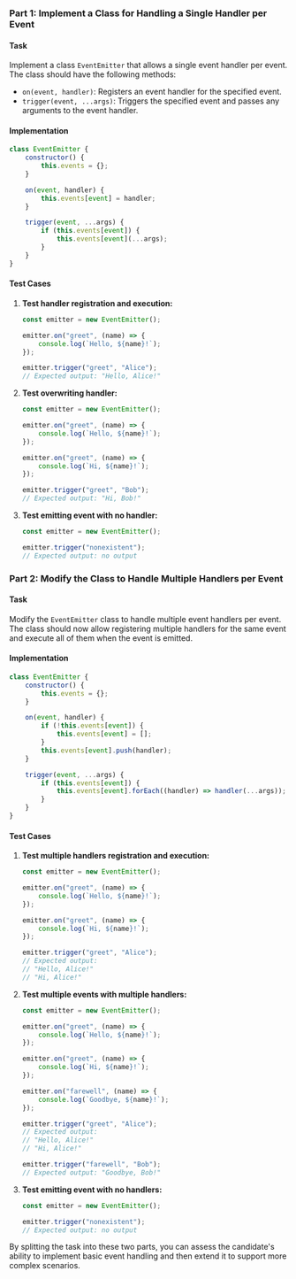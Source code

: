### Part 1: Implement a Class for Handling a Single Handler per Event

#### Task

Implement a class `EventEmitter` that allows a single event handler per event. The class should have the following methods:

-   `on(event, handler)`: Registers an event handler for the specified event.
-   `trigger(event, ...args)`: Triggers the specified event and passes any arguments to the event handler.

#### Implementation

```javascript
class EventEmitter {
    constructor() {
        this.events = {};
    }

    on(event, handler) {
        this.events[event] = handler;
    }

    trigger(event, ...args) {
        if (this.events[event]) {
            this.events[event](...args);
        }
    }
}
```

#### Test Cases

1. **Test handler registration and execution:**

    ```javascript
    const emitter = new EventEmitter();

    emitter.on("greet", (name) => {
        console.log(`Hello, ${name}!`);
    });

    emitter.trigger("greet", "Alice");
    // Expected output: "Hello, Alice!"
    ```

2. **Test overwriting handler:**

    ```javascript
    const emitter = new EventEmitter();

    emitter.on("greet", (name) => {
        console.log(`Hello, ${name}!`);
    });

    emitter.on("greet", (name) => {
        console.log(`Hi, ${name}!`);
    });

    emitter.trigger("greet", "Bob");
    // Expected output: "Hi, Bob!"
    ```

3. **Test emitting event with no handler:**

    ```javascript
    const emitter = new EventEmitter();

    emitter.trigger("nonexistent");
    // Expected output: no output
    ```

### Part 2: Modify the Class to Handle Multiple Handlers per Event

#### Task

Modify the `EventEmitter` class to handle multiple event handlers per event. The class should now allow registering multiple handlers for the same event and execute all of them when the event is emitted.

#### Implementation

```javascript
class EventEmitter {
    constructor() {
        this.events = {};
    }

    on(event, handler) {
        if (!this.events[event]) {
            this.events[event] = [];
        }
        this.events[event].push(handler);
    }

    trigger(event, ...args) {
        if (this.events[event]) {
            this.events[event].forEach((handler) => handler(...args));
        }
    }
}
```

#### Test Cases

1. **Test multiple handlers registration and execution:**

    ```javascript
    const emitter = new EventEmitter();

    emitter.on("greet", (name) => {
        console.log(`Hello, ${name}!`);
    });

    emitter.on("greet", (name) => {
        console.log(`Hi, ${name}!`);
    });

    emitter.trigger("greet", "Alice");
    // Expected output:
    // "Hello, Alice!"
    // "Hi, Alice!"
    ```

2. **Test multiple events with multiple handlers:**

    ```javascript
    const emitter = new EventEmitter();

    emitter.on("greet", (name) => {
        console.log(`Hello, ${name}!`);
    });

    emitter.on("greet", (name) => {
        console.log(`Hi, ${name}!`);
    });

    emitter.on("farewell", (name) => {
        console.log(`Goodbye, ${name}!`);
    });

    emitter.trigger("greet", "Alice");
    // Expected output:
    // "Hello, Alice!"
    // "Hi, Alice!"

    emitter.trigger("farewell", "Bob");
    // Expected output: "Goodbye, Bob!"
    ```

3. **Test emitting event with no handlers:**

    ```javascript
    const emitter = new EventEmitter();

    emitter.trigger("nonexistent");
    // Expected output: no output
    ```

By splitting the task into these two parts, you can assess the candidate's ability to implement basic event handling and then extend it to support more complex scenarios.
